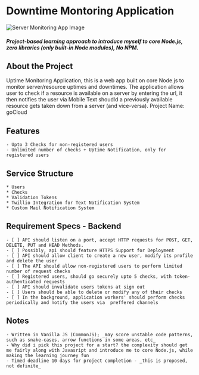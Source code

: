# Downtime Montoring Application
![Server Monitoring App Image](https://www.atatus.com/images/home/performance-monitoring.svg)

#### _Project-based learning approach to introduce myself to core Node.js, zero libraries (only built-in Node modules), No NPM._

## About the Project
Uptime Monitoring Application, this is a web app built on core Node.js to monitor server/resource uptimes and downtimes.
The application allows user to check if a resource is available on a server by entering the url, it then notifies the user via Mobile Text shoudld a previously available resource gets taken down from a server (and vice-versa).
Project Name: goCloud

## Features
    - Upto 3 Checks for non-registered users
    - Unlimited number of checks + Uptime Notification, only for registered users

## Service Structure
    * Users
    * Checks
    * Validation Tokens
    * Twillio Integration for Text Notification System
    * Custom Mail Notification System

## Requirement Specs - Backend
    - [ ] API should listen on a port, accept HTTP requests for POST, GET, DELETE, PUT and HEAD Methods.
    - [ ] Possibly, api should feature HTTPS Support for Deployment
    - [ ] API should allow client to create a new user, modify its profile and delete the user
    - [ ] The API should allow non-registered users to perform limited number of request checks
    - [ ] Registered users, should go securely upto 5 checks, with token-authenticated requests
    - [ ] API should invalidate users tokens at sign out
    - [ ] Users should be able to delete or modify any of their checks
    - [ ] In the background, application workers' should perform checks periodically and notify the users via  preffered channels

## Notes
    - Written in Vanilla JS (CommonJS); _may score unstable code patterns, such as snake-cases, arrow functions in some areas, etc_
    - Why did i pick this project for a start? the complexity should get me fairly along with Javasript and introduce me to core Node.js, while making the learning journey fun
    - Timed deadline 10 days for project completion - _this is proposed, not definite_